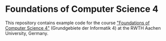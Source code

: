 # Foundations of Computer Science 4

This repository contains example code for the course ["Foundations of Computer Science 4"](http://www.gi4.rwth-aachen.de) (Grundgebiete der Informatik 4) at the RWTH Aachen University, Germany.

